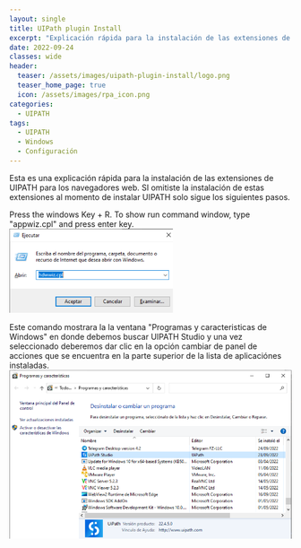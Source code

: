 ```yaml
---
layout: single
title: UIPath plugin Install
excerpt: "Explicación rápida para la instalación de las extensiones de UIPATH para los navegadores web."
date: 2022-09-24
classes: wide
header:
  teaser: /assets/images/uipath-plugin-install/logo.png
  teaser_home_page: true
  icon: /assets/images/rpa_icon.png
categories:
  - UIPATH
tags:
  - UIPATH
  - Windows
  - Configuración
---
```


Esta es una explicación rápida para la instalación de las extensiones de UIPATH para los navegadores web. SI omitiste la instalación de estas extensiones al momento de instalar UIPATH solo sigue los siguientes pasos.

Press the windows Key + R. To show run command window,  type "appwiz.cpl" and press enter key.
![](/assets/images/uipath-plugin-install/windows_rr.png)

Este comando mostrara la la ventana "Programas y caracteristicas de Windows" en donde debemos buscar UIPATH Studio y una vez seleccionado deberemos dar clic en la opción cambiar de panel de acciones que se encuentra en la parte superior de la lista de aplicaciónes instaladas.
![](/assets/images/uipath-plugin-install/programas_y_caracteristicas.png)



